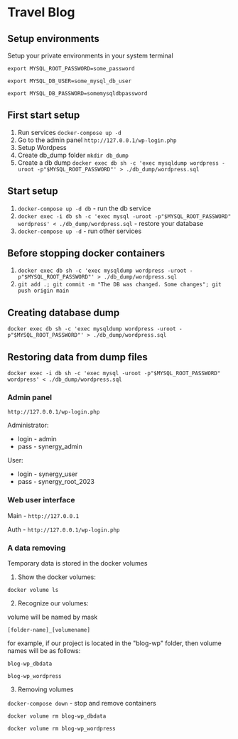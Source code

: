 # Travel Blog

## Setup environments
Setup your private environments in your system terminal

`export MYSQL_ROOT_PASSWORD=some_password`

`export MYSQL_DB_USER=some_mysql_db_user`

`export MYSQL_DB_PASSWORD=somemysqldbpassword`

## First start setup
1. Run services `docker-compose up -d`
2. Go to the admin panel `http://127.0.0.1/wp-login.php`
3. Setup Wordpess
4. Create db_dump folder `mkdir db_dump`
5. Create a db dump `docker exec db sh -c 'exec mysqldump wordpress -uroot -p"$MYSQL_ROOT_PASSWORD"' > ./db_dump/wordpress.sql`

## Start setup
1. `docker-compose up -d db` - run the db service
2. `docker exec -i db sh -c 'exec mysql -uroot -p"$MYSQL_ROOT_PASSWORD" wordpress' < ./db_dump/wordpress.sql` - restore your database
3. `docker-compose up -d` - run other services

## Before  stopping docker containers
1. `docker exec db sh -c 'exec mysqldump wordpress -uroot -p"$MYSQL_ROOT_PASSWORD"' > ./db_dump/wordpress.sql`
2. `git add .; git commit -m "The DB was changed. Some changes"; git push origin main`

## Creating database dump
`docker exec db sh -c 'exec mysqldump wordpress -uroot -p"$MYSQL_ROOT_PASSWORD"' > ./db_dump/wordpress.sql`

## Restoring data from dump files
`docker exec -i db sh -c 'exec mysql -uroot -p"$MYSQL_ROOT_PASSWORD" wordpress' < ./db_dump/wordpress.sql`

### Admin panel
`http://127.0.0.1/wp-login.php`

Administrator:
- login - admin
- pass - synergy_admin

User:
- login - synergy_user
- pass - synergy_root_2023

### Web user interface
Main - `http://127.0.0.1`

Auth - `http://127.0.0.1/wp-login.php`

### A data removing
Temporary data is stored in the docker volumes

1. Show the docker volumes:

`docker volume ls`

2. Recognize our volumes:

volume will be named by mask

`[folder-name]_[volumename]`

for example, if our project is located in the "blog-wp" folder, then volume names will be as follows:

`blog-wp_dbdata`

`blog-wp_wordpress`

3. Removing volumes

`docker-compose down` - stop and remove containers

`docker volume rm blog-wp_dbdata`

`docker volume rm blog-wp_wordpress`

